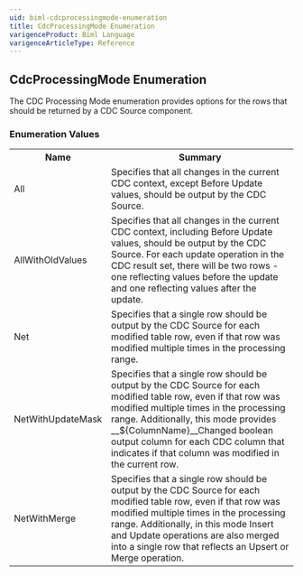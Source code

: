 ```yaml
---
uid: biml-cdcprocessingmode-enumeration
title: CdcProcessingMode Enumeration
varigenceProduct: Biml Language
varigenceArticleType: Reference
---
```


## CdcProcessingMode Enumeration<div class="LanguageSummary"><div class ="SummaryItem">The CDC Processing Mode enumeration provides options for the rows that should be returned by a CDC Source component.</div></div><div class="EnumValueGroup">### Enumeration Values<table id="EnumValue" class="MemberList"><tbody><tr><th class="MemberNameColumnHeader">Name</th><th class="MemberSummaryColumnHeader">Summary</th></tr><tr class="cd0"><td class="MemberName">All</td><td class="MemberSummary"><div class ="SummaryItem">Specifies that all changes in the current CDC context, except Before Update values, should be output by the CDC Source.</div></td></tr><tr class="cd1"><td class="MemberName">AllWithOldValues</td><td class="MemberSummary"><div class ="SummaryItem">Specifies that all changes in the current CDC context, including Before Update values, should be output by the CDC Source.  For each update operation in the CDC result set, there will be two rows - one reflecting values before the update and one reflecting values after the update.</div></td></tr><tr class="cd0"><td class="MemberName">Net</td><td class="MemberSummary"><div class ="SummaryItem">Specifies that a single row should be output by the CDC Source for each modified table row, even if that row was modified multiple times in the processing range.</div></td></tr><tr class="cd1"><td class="MemberName">NetWithUpdateMask</td><td class="MemberSummary"><div class ="SummaryItem">Specifies that a single row should be output by the CDC Source for each modified table row, even if that row was modified multiple times in the processing range.  Additionally, this mode provides __${ColumnName}__Changed boolean output column for each CDC column that indicates if that column was modified in the current row.</div></td></tr><tr class="cd0"><td class="MemberName">NetWithMerge</td><td class="MemberSummary"><div class ="SummaryItem">Specifies that a single row should be output by the CDC Source for each modified table row, even if that row was modified multiple times in the processing range.   Additionally, in this mode Insert and Update operations are also merged into a single row that reflects an Upsert or Merge operation.</div></td></tr></tbody></table></div>